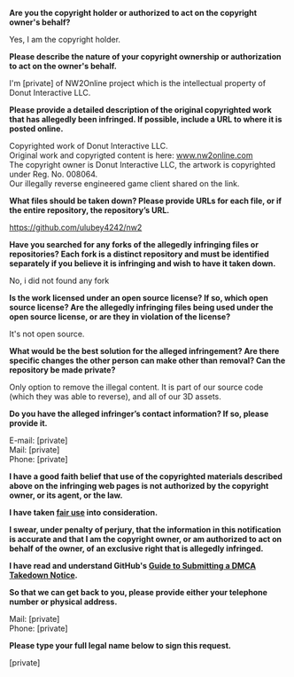 **Are you the copyright holder or authorized to act on the copyright owner's behalf?**

Yes, I am the copyright holder.

**Please describe the nature of your copyright ownership or authorization to act on the owner's behalf.**

I'm [private] of NW2Online project which is the intellectual property of Donut Interactive LLC.

**Please provide a detailed description of the original copyrighted work that has allegedly been infringed. If possible, include a URL to where it is posted online.**

Copyrighted work of Donut Interactive LLC.  
Original work and copyrigted content is here: www.nw2online.com  
The copyright owner is Donut Interactive LLC, the artwork is copyrighted under Reg. No. 008064.  
Our illegally reverse engineered game client shared on the link.

**What files should be taken down? Please provide URLs for each file, or if the entire repository, the repository’s URL.**

https://github.com/ulubey4242/nw2

**Have you searched for any forks of the allegedly infringing files or repositories? Each fork is a distinct repository and must be identified separately if you believe it is infringing and wish to have it taken down.**

No, i did not found any fork

**Is the work licensed under an open source license? If so, which open source license? Are the allegedly infringing files being used under the open source license, or are they in violation of the license?**

It's not open source.

**What would be the best solution for the alleged infringement? Are there specific changes the other person can make other than removal? Can the repository be made private?**

Only option to remove the illegal content. It is part of our source code (which they was able to reverse), and all of our 3D assets.

**Do you have the alleged infringer’s contact information? If so, please provide it.**

E-mail: [private]  
Mail: [private]  
Phone: [private]

**I have a good faith belief that use of the copyrighted materials described above on the infringing web pages is not authorized by the copyright owner, or its agent, or the law.**

**I have taken <a href="https://www.lumendatabase.org/topics/22">fair use</a> into consideration.**

**I swear, under penalty of perjury, that the information in this notification is accurate and that I am the copyright owner, or am authorized to act on behalf of the owner, of an exclusive right that is allegedly infringed.**

**I have read and understand GitHub's <a href="https://help.github.com/articles/guide-to-submitting-a-dmca-takedown-notice/">Guide to Submitting a DMCA Takedown Notice</a>.**

**So that we can get back to you, please provide either your telephone number or physical address.**

Mail: [private]  
Phone: [private] 

**Please type your full legal name below to sign this request.**

[private]
